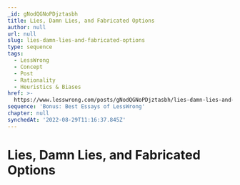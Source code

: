 ```yaml
---
_id: gNodQGNoPDjztasbh
title: Lies, Damn Lies, and Fabricated Options
author: null
url: null
slug: lies-damn-lies-and-fabricated-options
type: sequence
tags:
  - LessWrong
  - Concept
  - Post
  - Rationality
  - Heuristics & Biases
href: >-
  https://www.lesswrong.com/posts/gNodQGNoPDjztasbh/lies-damn-lies-and-fabricated-options
sequence: 'Bonus: Best Essays of LessWrong'
chapter: null
synchedAt: '2022-08-29T11:16:37.845Z'
---
```

# Lies, Damn Lies, and Fabricated Options

